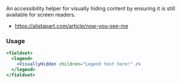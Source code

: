 An accessibility helper for visually hiding content by ensuring it is still available for screen readers.

* https://alistapart.com/article/now-you-see-me

### Usage

```jsx static
<fieldset>
  <legend>
    <VisuallyHidden children="Legend text here!" />
  </legend>
</fieldset>
```
